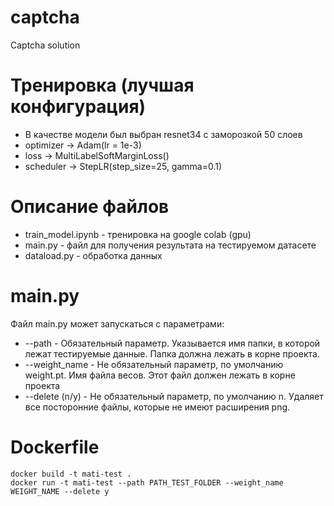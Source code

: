 # captcha
 Сaptcha solution
 
# Тренировка (лучшая конфигурация)
  - В качестве модели был выбран resnet34 с заморозкой 50 слоев
  - optimizer -> Adam(lr = 1e-3)
  - loss -> MultiLabelSoftMarginLoss()
  - scheduler -> StepLR(step_size=25, gamma=0.1)
  
 
# Описание файлов
  * train_model.ipynb - тренировка на google colab (gpu)
  * main.py - файл для получения результата на тестируемом датасете
  * dataload.py - обработка данных

# main.py
Файл main.py может запускаться с параметрами:
  * --path - Обязательный параметр. Указывается имя папки, в которой лежат тестируемые данные. Папка должна лежать в корне проекта.
  * --weight_name - Не обязательный параметр, по умолчанию weight.pt. Имя файла весов. Этот файл должен лежать в корне проекта
  * --delete (n/y) - Не обязательный параметр, по умолчанию n. Удаляет все посторонние файлы, которые не имеют расширения png.

# Dockerfile
  ```
  docker build -t mati-test .
  docker run -t mati-test --path PATH_TEST_FOLDER --weight_name WEIGHT_NAME --delete y
  ```
